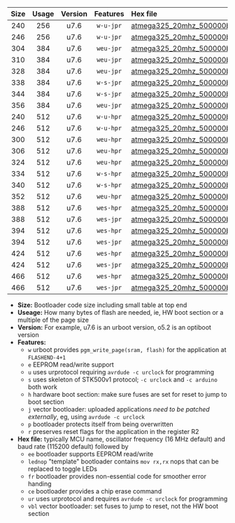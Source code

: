|Size|Usage|Version|Features|Hex file|
|:-:|:-:|:-:|:-:|:--|
|240|256|u7.6|`w-u-jpr`|[atmega325_20mhz_500000bps_ur_vbl.hex](https://raw.githubusercontent.com/stefanrueger/urboot/main//atmega325_20mhz_500000bps_ur_vbl.hex)|
|246|256|u7.6|`w-u-jpr`|[atmega325_20mhz_500000bps_lednop_ur_vbl.hex](https://raw.githubusercontent.com/stefanrueger/urboot/main//atmega325_20mhz_500000bps_lednop_ur_vbl.hex)|
|304|384|u7.6|`weu-jpr`|[atmega325_20mhz_500000bps_ee_ur_vbl.hex](https://raw.githubusercontent.com/stefanrueger/urboot/main//atmega325_20mhz_500000bps_ee_ur_vbl.hex)|
|310|384|u7.6|`weu-jpr`|[atmega325_20mhz_500000bps_ee_lednop_ur_vbl.hex](https://raw.githubusercontent.com/stefanrueger/urboot/main//atmega325_20mhz_500000bps_ee_lednop_ur_vbl.hex)|
|328|384|u7.6|`weu-jpr`|[atmega325_20mhz_500000bps_ee_lednop_fr_ur_vbl.hex](https://raw.githubusercontent.com/stefanrueger/urboot/main//atmega325_20mhz_500000bps_ee_lednop_fr_ur_vbl.hex)|
|338|384|u7.6|`w-s-jpr`|[atmega325_20mhz_500000bps_vbl.hex](https://raw.githubusercontent.com/stefanrueger/urboot/main//atmega325_20mhz_500000bps_vbl.hex)|
|344|384|u7.6|`w-s-jpr`|[atmega325_20mhz_500000bps_lednop_vbl.hex](https://raw.githubusercontent.com/stefanrueger/urboot/main//atmega325_20mhz_500000bps_lednop_vbl.hex)|
|356|384|u7.6|`weu-jpr`|[atmega325_20mhz_500000bps_ee_lednop_fr_ce_ur_vbl.hex](https://raw.githubusercontent.com/stefanrueger/urboot/main//atmega325_20mhz_500000bps_ee_lednop_fr_ce_ur_vbl.hex)|
|240|512|u7.6|`w-u-hpr`|[atmega325_20mhz_500000bps_ur.hex](https://raw.githubusercontent.com/stefanrueger/urboot/main//atmega325_20mhz_500000bps_ur.hex)|
|246|512|u7.6|`w-u-hpr`|[atmega325_20mhz_500000bps_lednop_ur.hex](https://raw.githubusercontent.com/stefanrueger/urboot/main//atmega325_20mhz_500000bps_lednop_ur.hex)|
|300|512|u7.6|`weu-hpr`|[atmega325_20mhz_500000bps_ee_ur.hex](https://raw.githubusercontent.com/stefanrueger/urboot/main//atmega325_20mhz_500000bps_ee_ur.hex)|
|306|512|u7.6|`weu-hpr`|[atmega325_20mhz_500000bps_ee_lednop_ur.hex](https://raw.githubusercontent.com/stefanrueger/urboot/main//atmega325_20mhz_500000bps_ee_lednop_ur.hex)|
|324|512|u7.6|`weu-hpr`|[atmega325_20mhz_500000bps_ee_lednop_fr_ur.hex](https://raw.githubusercontent.com/stefanrueger/urboot/main//atmega325_20mhz_500000bps_ee_lednop_fr_ur.hex)|
|334|512|u7.6|`w-s-hpr`|[atmega325_20mhz_500000bps.hex](https://raw.githubusercontent.com/stefanrueger/urboot/main//atmega325_20mhz_500000bps.hex)|
|340|512|u7.6|`w-s-hpr`|[atmega325_20mhz_500000bps_lednop.hex](https://raw.githubusercontent.com/stefanrueger/urboot/main//atmega325_20mhz_500000bps_lednop.hex)|
|352|512|u7.6|`weu-hpr`|[atmega325_20mhz_500000bps_ee_lednop_fr_ce_ur.hex](https://raw.githubusercontent.com/stefanrueger/urboot/main//atmega325_20mhz_500000bps_ee_lednop_fr_ce_ur.hex)|
|388|512|u7.6|`wes-hpr`|[atmega325_20mhz_500000bps_ee.hex](https://raw.githubusercontent.com/stefanrueger/urboot/main//atmega325_20mhz_500000bps_ee.hex)|
|388|512|u7.6|`wes-jpr`|[atmega325_20mhz_500000bps_ee_vbl.hex](https://raw.githubusercontent.com/stefanrueger/urboot/main//atmega325_20mhz_500000bps_ee_vbl.hex)|
|394|512|u7.6|`wes-hpr`|[atmega325_20mhz_500000bps_ee_lednop.hex](https://raw.githubusercontent.com/stefanrueger/urboot/main//atmega325_20mhz_500000bps_ee_lednop.hex)|
|394|512|u7.6|`wes-jpr`|[atmega325_20mhz_500000bps_ee_lednop_vbl.hex](https://raw.githubusercontent.com/stefanrueger/urboot/main//atmega325_20mhz_500000bps_ee_lednop_vbl.hex)|
|424|512|u7.6|`wes-hpr`|[atmega325_20mhz_500000bps_ee_lednop_fr.hex](https://raw.githubusercontent.com/stefanrueger/urboot/main//atmega325_20mhz_500000bps_ee_lednop_fr.hex)|
|424|512|u7.6|`wes-jpr`|[atmega325_20mhz_500000bps_ee_lednop_fr_vbl.hex](https://raw.githubusercontent.com/stefanrueger/urboot/main//atmega325_20mhz_500000bps_ee_lednop_fr_vbl.hex)|
|466|512|u7.6|`wes-hpr`|[atmega325_20mhz_500000bps_ee_lednop_fr_ce.hex](https://raw.githubusercontent.com/stefanrueger/urboot/main//atmega325_20mhz_500000bps_ee_lednop_fr_ce.hex)|
|466|512|u7.6|`wes-jpr`|[atmega325_20mhz_500000bps_ee_lednop_fr_ce_vbl.hex](https://raw.githubusercontent.com/stefanrueger/urboot/main//atmega325_20mhz_500000bps_ee_lednop_fr_ce_vbl.hex)|

- **Size:** Bootloader code size including small table at top end
- **Useage:** How many bytes of flash are needed, ie, HW boot section or a multiple of the page size
- **Version:** For example, u7.6 is an urboot version, o5.2 is an optiboot version
- **Features:**
  + `w` urboot provides `pgm_write_page(sram, flash)` for the application at `FLASHEND-4+1`
  + `e` EEPROM read/write support
  + `u` uses urprotocol requiring `avrdude -c urclock` for programming
  + `s` uses skeleton of STK500v1 protocol; `-c urclock` and `-c arduino` both work
  + `h` hardware boot section: make sure fuses are set for reset to jump to boot section
  + `j` vector bootloader: uploaded applications *need to be patched externally*, eg, using `avrdude -c urclock`
  + `p` bootloader protects itself from being overwritten
  + `r` preserves reset flags for the application in the register R2
- **Hex file:** typically MCU name, oscillator frequency (16 MHz default) and baud rate (115200 default) followed by
  + `ee` bootloader supports EEPROM read/write
  + `lednop` "template" bootloader contains `mov rx,rx` nops that can be replaced to toggle LEDs
  + `fr` bootloader provides non-essential code for smoother error handing
  + `ce` bootloader provides a chip erase command
  + `ur` uses urprotocol and requires `avrdude -c urclock` for programming
  + `vbl` vector bootloader: set fuses to jump to reset, not the HW boot section
